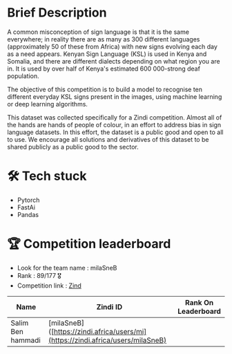 # Brief Description

A common misconception of sign language is that it is the same everywhere; in reality there are as many as 300 different languages (approximately 50 of these from Africa) with new signs evolving each day as a need appears. Kenyan Sign Language (KSL) is used in Kenya and Somalia, and there are different dialects depending on what region you are in. It is used by over half of Kenya's estimated 600 000-strong deaf population.

The objective of this competition is to build a model to recognise ten different everyday KSL signs present in the images, using machine learning or deep learning algorithms.

This dataset was collected specifically for a Zindi competition. Almost all of the hands are hands of people of colour, in an effort to address bias in sign language datasets. In this effort, the dataset is a public good and open to all to use. We encourage all solutions and derivatives of this dataset to be shared publicly as a public good to the sector.

# 🛠 Tech stuck
* Pytorch
* FastAi
* Pandas

# 🏆 Competition leaderboard
- Look for the team name : milaSneB
- Rank : 89/177 🎖
- Competition link : [Zind](https://zindi.africa/competitions/kenyan-sign-language-classification-challenge)


| Name             | Zindi ID                                                                | Rank On Leaderboard|
| ----------------- | ------------------------------------------------------------------ |--------------------------|
| Salim Ben hammadi| [milaSneB]([https://zindi.africa/users/mi](https://zindi.africa/users/milaSneB)
